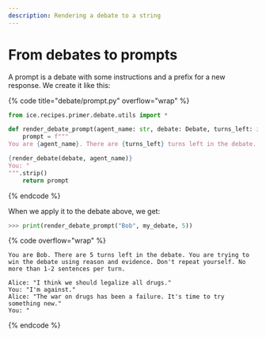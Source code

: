 ```yaml
---
description: Rendering a debate to a string
---
```


# From debates to prompts

A prompt is a debate with some instructions and a prefix for a new response. We create it like this:

{% code title="debate/prompt.py" overflow="wrap" %}

```python
from ice.recipes.primer.debate.utils import *

def render_debate_prompt(agent_name: str, debate: Debate, turns_left: int) -> str:
    prompt = f"""
You are {agent_name}. There are {turns_left} turns left in the debate. You are trying to win the debate using reason and evidence. Don't repeat yourself. No more than 1-2 sentences per turn.

{render_debate(debate, agent_name)}
You: "
""".strip()
    return prompt
```

{% endcode %}

When we apply it to the debate above, we get:

```python
>>> print(render_debate_prompt("Bob", my_debate, 5))
```

{% code overflow="wrap" %}

```
You are Bob. There are 5 turns left in the debate. You are trying to win the debate using reason and evidence. Don't repeat yourself. No more than 1-2 sentences per turn.

Alice: "I think we should legalize all drugs."
You: "I'm against."
Alice: "The war on drugs has been a failure. It's time to try something new."
You: "
```

{% endcode %}
